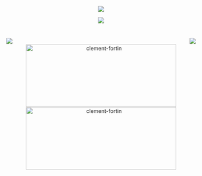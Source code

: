 <!--
**supercrytoking/supercrytoking** is a ✨ _special_ ✨ repository because its `README.md` (this file) appears on your GitHub profile.

Here are some ideas to get you started:

- 🔭 I’m currently working on ...
- 🌱 I’m currently learning ...
- 👯 I’m looking to collaborate on ...
- 🤔 I’m looking for help with ...
- 💬 Ask me about ...
- 📫 How to reach me: ...
- 😄 Pronouns: ...
- ⚡ Fun fact: ...
-->

<p align="center">
  <a href="https://github.com/DenverCoder1/readme-typing-svg">
    <img src="https://readme-typing-svg.herokuapp.com?lines=Geographic%20Information%20System%20Technology;Building%20Map%20Services,%20Interactive%20Web%20Maps;Analysis%20GeoSpatial%20Data%20With%20ArcGIS,%20QGIS%20and%20GDAL%20;Remote%20Sensing%20Data%20Analysis&center=true&width=800&height=60">
  </a>
</p>

<!-- <img src="https://github.com/TopTalentDev/TopTalentDev/blob/main/1.gif" alt="Awesome Badge" width="100%" height="450px"/> -->
<p align="center">
  <a href="https://skillicons.dev">
    <img src="https://skillicons.dev/icons?i=cs,cpp,html,css,java,py,js,nodejs,aws,django,docker,dotnet,git,php,postgres,qt,react,vue,wordpress" />
  </a>
</p>
<h1 align="center">
  <img align="left" src="https://visitor-badge.laobi.icu/badge?page_id=vhkechichian.vhkechichian" />
  <img align="right" src="https://img.shields.io/github/followers/vhkechichian?label=Follow&style=for-the-badge&logo=appveyor" />
</h1>
<br />

<div align="center">
  <img src="https://github-readme-stats.vercel.app/api?username=vhkechichian&show_icons=true&theme=transparent" alt="clement-fortin" width=400 height=167/>
  <img src="https://github-readme-stats.vercel.app/api/top-langs/?username=vhkechichian&layout=compact&show_icons=true&theme=transparent" alt="clement-fortin" width=400 height=167/>
</div>
